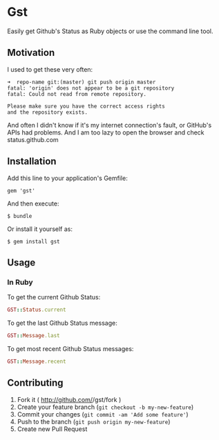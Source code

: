 # Gst

Easily get Github's Status as Ruby objects or use the command line tool.

## Motivation

I used to get these very often:

```
➜  repo-name git:(master) git push origin master
fatal: 'origin' does not appear to be a git repository
fatal: Could not read from remote repository.

Please make sure you have the correct access rights
and the repository exists.
```

And often I didn't know if it's my internet connection's fault, or GitHub's APIs had problems. 
And I am too lazy to open the browser and check status.github.com

## Installation

Add this line to your application's Gemfile:

    gem 'gst'

And then execute:

    $ bundle

Or install it yourself as:

    $ gem install gst

## Usage

### In Ruby

To get the current Github Status:
```ruby
GST::Status.current 
```

To get the last Github Status message:
```ruby
GST::Message.last
```

To get most recent Github Status messages:
```ruby
GST::Message.recent
```

## Contributing

1. Fork it ( http://github.com/<my-github-username>/gst/fork )
2. Create your feature branch (`git checkout -b my-new-feature`)
3. Commit your changes (`git commit -am 'Add some feature'`)
4. Push to the branch (`git push origin my-new-feature`)
5. Create new Pull Request
